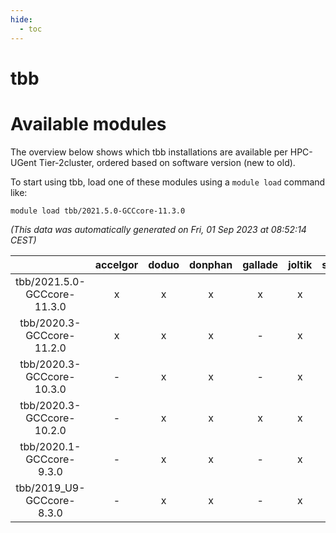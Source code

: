 ```yaml
---
hide:
  - toc
---
```


tbb
===

# Available modules


The overview below shows which tbb installations are available per HPC-UGent Tier-2cluster, ordered based on software version (new to old).

To start using tbb, load one of these modules using a `module load` command like:

```shell
module load tbb/2021.5.0-GCCcore-11.3.0
```

*(This data was automatically generated on Fri, 01 Sep 2023 at 08:52:14 CEST)*  

| |accelgor|doduo|donphan|gallade|joltik|skitty|swalot|victini|
| :---: | :---: | :---: | :---: | :---: | :---: | :---: | :---: | :---: |
|tbb/2021.5.0-GCCcore-11.3.0|x|x|x|x|x|x|x|x|
|tbb/2020.3-GCCcore-11.2.0|x|x|x|-|x|x|x|x|
|tbb/2020.3-GCCcore-10.3.0|-|x|x|-|x|x|x|x|
|tbb/2020.3-GCCcore-10.2.0|-|x|x|x|x|x|x|x|
|tbb/2020.1-GCCcore-9.3.0|-|x|x|-|x|x|x|x|
|tbb/2019_U9-GCCcore-8.3.0|-|x|x|-|x|x|-|x|
